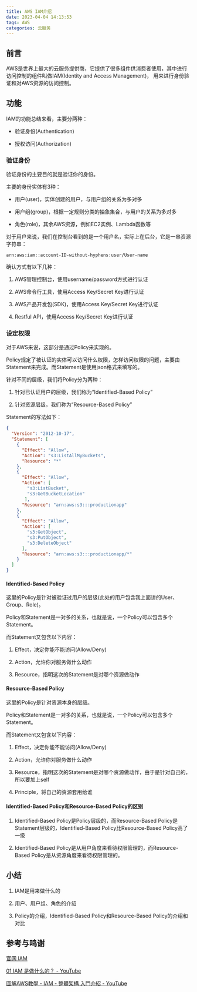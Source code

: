```yaml
---
title: AWS IAM介绍
date: 2023-04-04 14:13:53
tags: AWS
categories: 云服务
---
```


## 前言

AWS是世界上最大的云服务提供商，它提供了很多组件供消费者使用，其中进行访问控制的组件叫做IAM(Identity and Access Management)， 用来进行身份验证和对AWS资源的访问控制。

## 功能

IAM的功能总结来看，主要分两种：

* 验证身份(Authentication)

* 授权访问(Authorization)

### 验证身份

验证身份的主要目的就是验证你的身份。

主要的身份实体有3种：

* 用户(user)，实体创建的用户，与用户组的关系为多对多 

* 用户组(group)，根据一定规则分类的抽象集合，与用户的关系为多对多

* 角色(role)，其余AWS资源，例如EC2实例、Lambda函数等

对于用户来说，我们在控制台看到的是一个用户名，实际上在后台，它是一串资源字符串：

```shell
arn:aws:iam::account-ID-without-hyphens:user/User-name
```

确认方式有以下几种：

1. AWS管理控制台，使用username/password方式进行认证

2. AWS命令行工具，使用Access Key/Secret Key进行认证

3. AWS产品开发包(SDK)，使用Access Key/Secret Key进行认证

4. Restful API，使用Access Key/Secret Key进行认证

### 设定权限

对于AWS来说，这部分是通过Policy来实现的。

Policy规定了被认证的实体可以访问什么权限，怎样访问权限的问题，主要由Statement来完成。而Statement是使用json格式来填写的。

针对不同的层级，我们将Policy分为两种：

1. 针对已认证用户的层级，我们称为“Identified-Based Policy”

2. 针对资源层级，我们称为“Resource-Based Policy”

Statement的写法如下：

```json
{
  "Version": "2012-10-17",
  "Statement": [
    {
      "Effect": "Allow",
      "Action": "s3:ListAllMyBuckets",
      "Resource": "*"
    },
    {
      "Effect": "Allow",
      "Action": [
        "s3:ListBucket",
        "s3:GetBucketLocation"
       ],
      "Resource": "arn:aws:s3:::productionapp"
    },
    {
      "Effect": "Allow",
      "Action": [
        "s3:GetObject",
        "s3:PutObject",
        "s3:DeleteObject"
      ],
      "Resource": "arn:aws:s3:::productionapp/*"
    }
  ]
}
```

#### Identified-Based Policy

这里的Policy是针对被验证过用户的层级(此处的用户包含我上面讲的User、Group、Role)。

Policy和Statement是一对多的关系，也就是说，一个Policy可以包含多个Statement。

而Statement又包含以下内容：

1. Effect，决定你能不能访问(Allow/Deny)

2. Action，允许你对服务做什么动作

3. Resource，指明这次的Statement是对哪个资源做动作

#### Resource-Based Policy

这里的Policy是针对资源本身的层级。

Policy和Statement是一对多的关系，也就是说，一个Policy可以包含多个Statement。

而Statement又包含以下内容：

1. Effect，决定你能不能访问(Allow/Deny)

2. Action，允许你对服务做什么动作

3. Resource，指明这次的Statement是对哪个资源做动作，由于是针对自己的，所以要加上self

4. Principle，将自己的资源套用给谁

#### Identified-Based Policy和Resource-Based Policy的区别

1. Identified-Based Policy是Policy层级的，而Resource-Based Policy是Statement层级的，Identified-Based Policy比Resource-Based Policy高了一级

2. Identified-Based Policy是从用户角度来看待权限管理的，而Resource-Based Policy是从资源角度来看待权限管理的。

## 小结

1. IAM是用来做什么的

2. 用户、用户组、角色的介绍

3. Policy的介绍，Identified-Based Policy和Resource-Based Policy的介绍和对比

## 参考与鸣谢

[官网 IAM](https://docs.aws.amazon.com/iam/?icmpid=docs_homepage_security)

[01 IAM 是做什么的？ - YouTube](https://www.youtube.com/watch?v=z9G5D4qtSGM&list=PLyjJWgSaJFYAn0smbg9fiLNuB_ni30RxO&index=1)

[圖解AWS教學 - IAM - 整體架構 入門介紹 - YouTube](https://www.youtube.com/watch?v=NBi66VNHW18)
